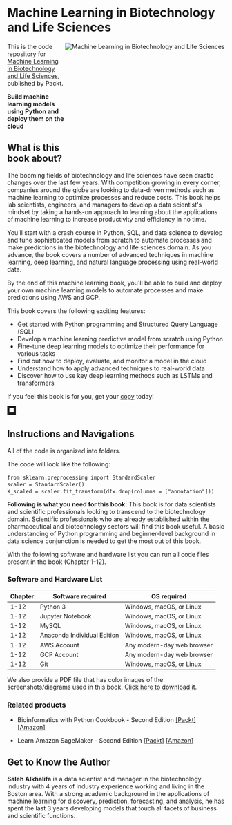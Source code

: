 # Machine Learning in Biotechnology and Life Sciences	

<a href="https://www.packtpub.com/product/machine-learning-in-biotechnology-and-life-sciences/9781801811910"><img src="https://static.packt-cdn.com/products/9781801811910/cover/smaller" alt="Machine Learning in Biotechnology and Life Sciences" height="256px" align="right"></a>

This is the code repository for [Machine Learning in Biotechnology and Life Sciences](https://www.packtpub.com/product/machine-learning-in-biotechnology-and-life-sciences/9781801811910), published by Packt.

**Build machine learning models using Python and deploy them on the cloud**

## What is this book about?
The booming fields of biotechnology and life sciences have seen drastic changes over the last few years. With competition growing in every corner, companies around the globe are looking to data-driven methods such as machine learning to optimize processes and reduce costs. This book helps lab scientists, engineers, and managers to develop a data scientist's mindset by taking a hands-on approach to learning about the applications of machine learning to increase productivity and efficiency in no time.

You’ll start with a crash course in Python, SQL, and data science to develop and tune sophisticated models from scratch to automate processes and make predictions in the biotechnology and life sciences domain. As you advance, the book covers a number of advanced techniques in machine learning, deep learning, and natural language processing using real-world data.

By the end of this machine learning book, you'll be able to build and deploy your own machine learning models to automate processes and make predictions using AWS and GCP.

This book covers the following exciting features: 
* Get started with Python programming and Structured Query Language (SQL)
* Develop a machine learning predictive model from scratch using Python
* Fine-tune deep learning models to optimize their performance for various tasks
* Find out how to deploy, evaluate, and monitor a model in the cloud
* Understand how to apply advanced techniques to real-world data
* Discover how to use key deep learning methods such as LSTMs and transformers

If you feel this book is for you, get your [copy](https://www.amazon.in/Machine-Learning-Biotechnology-Life-Sciences/dp/1801811911/ref=sr_1_3?crid=33LE78SNJV69U&keywords=Machine+Learning+in+Biotechnology+and+Life+Sciences&qid=1641364447&sprefix=machine+learning+in+biotechnology+and+life+sciences%2Caps%2C331&sr=8-3) today!

<a href="https://www.packtpub.com/product/machine-learning-in-biotechnology-and-life-sciences/9781801811910"><img src="https://raw.githubusercontent.com/PacktPublishing/GitHub/master/GitHub.png" alt="https://www.packtpub.com/" border="5" /></a>

## Instructions and Navigations
All of the code is organized into folders.

The code will look like the following:
```
from sklearn.preprocessing import StandardScaler
scaler = StandardScaler()
X_scaled = scaler.fit_transform(dfx.drop(columns = ["annotation"]))
```

**Following is what you need for this book:**
This book is for data scientists and scientific professionals looking to transcend to the biotechnology domain. Scientific professionals who are already established within the pharmaceutical and biotechnology sectors will find this book useful. A basic understanding of Python programming and beginner-level background in data science conjunction is needed to get the most out of this book.

With the following software and hardware list you can run all code files present in the book (Chapter 1-12).

### Software and Hardware List

| Chapter  | Software required                                                                    | OS required                        |
| -------- | -------------------------------------------------------------------------------------| -----------------------------------|
|  	1-12	   |   	Python 3                                                                        | Windows, macOS, or Linux |
|  	1-12	   |   	Jupyter Notebook                                                                | Windows, macOS, or Linux |
|  	1-12	   |   	MySQL                                                                           | Windows, macOS, or Linux |
|  	1-12	   |   	Anaconda Individual Edition                                                     | Windows, macOS, or Linux |
|  	1-12	   |   	AWS Account                                                                     | Any modern-day web browser |
|  	1-12	   |   	GCP Account                                                                     | Any modern-day web browser |
|  	1-12	   |   	Git                                                                             | Windows, macOS, or Linux |

We also provide a PDF file that has color images of the screenshots/diagrams used in this book. [Click here to download it](https://static.packt-cdn.com/downloads/9781801811910_ColorImages.pdf).

### Related products <Other books you may enjoy>
* Bioinformatics with Python Cookbook - Second Edition  [[Packt]](https://www.packtpub.com/product/bioinformatics-with-python-cookbook-second-edition/9781789344691) [[Amazon]](https://www.amazon.in/Bioinformatics-Python-Cookbook-bioinformatics-computational/dp/1789344697/ref=sr_1_3?crid=284LAJ1TB235Q&keywords=Bioinformatics+with+Python+Cookbook+-+Second+Edition&qid=1641364937&sprefix=bioinformatics+with+python+cookbook+-+second+edition%2Caps%2C455&sr=8-3)
  
* Learn Amazon SageMaker - Second Edition  [[Packt]](https://www.packtpub.com/product/learn-amazon-sagemaker-second-edition/9781801817950) [[Amazon]](https://www.amazon.in/Learn-Amazon-SageMaker-developers-scientists-ebook/dp/B09CQ6MSRY/ref=sr_1_1?crid=Y75P88TWF0R1&keywords=Learn+Amazon+SageMaker&qid=1641365112&sprefix=learn+amazon+sagemaker%2Caps%2C234&sr=8-1)
  
## Get to Know the Author
**Saleh Alkhalifa** is a data scientist and manager in the biotechnology industry with 4 years of industry experience working and living in the Boston area. With a strong academic background in the applications of machine learning for discovery, prediction, forecasting, and analysis, he has spent the last 3 years developing models that touch all facets of business and scientific functions.
